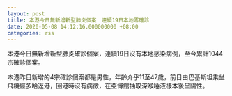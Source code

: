 ```yaml
---
layout: post
title: 本港今日無新增新型肺炎個案　連續19日本地零確診
date: 2020-05-08 14:12:16.000000000 +08:00
categories: rss
---
```


本港今日無新增新型肺炎確診個案，連續19日沒有本地感染病例，至今累計1044宗確診個案。

本港昨日新增的4宗確診個案都是男性，年齡介乎11至47歲，前日由巴基斯坦乘坐飛機經多哈返港，回港時沒有病徵，在亞博館抽取深喉唾液樣本後呈陽性。
